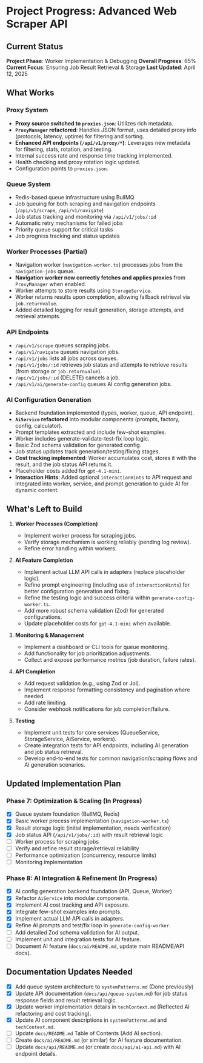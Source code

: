 # Project Progress: Advanced Web Scraper API

## Current Status

**Project Phase**: Worker Implementation & Debugging
**Overall Progress**: 65%
**Current Focus**: Ensuring Job Result Retrieval & Storage
**Last Updated**: April 12, 2025

## What Works

### Proxy System
- **Proxy source switched to `proxies.json`**: Utilizes rich metadata.
- **`ProxyManager` refactored**: Handles JSON format, uses detailed proxy info (protocols, latency, uptime) for filtering and sorting.
- **Enhanced API endpoints (`/api/v1/proxy/*`)**: Leverages new metadata for filtering, stats, rotation, and testing.
- Internal success rate and response time tracking implemented.
- Health checking and proxy rotation logic updated.
- Configuration points to `proxies.json`.

### Queue System
- Redis-based queue infrastructure using BullMQ
- Job queuing for both scraping and navigation endpoints (`/api/v1/scrape`, `/api/v1/navigate`)
- Job status tracking and monitoring via `/api/v1/jobs/:id`
- Automatic retry mechanisms for failed jobs
- Priority queue support for critical tasks
- Job progress tracking and status updates

### Worker Processes (Partial)
- Navigation worker (`navigation-worker.ts`) processes jobs from the `navigation-jobs` queue.
- **Navigation worker now correctly fetches and applies proxies** from `ProxyManager` when enabled.
- Worker attempts to store results using `StorageService`.
- Worker returns results upon completion, allowing fallback retrieval via `job.returnvalue`.
- Added detailed logging for result generation, storage attempts, and retrieval attempts.

### API Endpoints
- `/api/v1/scrape` queues scraping jobs.
- `/api/v1/navigate` queues navigation jobs.
- `/api/v1/jobs` lists all jobs across queues.
- `/api/v1/jobs/:id` retrieves job status and attempts to retrieve results (from storage or `job.returnvalue`).
- `/api/v1/jobs/:id` (DELETE) cancels a job.
- `/api/v1/ai/generate-config` queues AI config generation jobs.

### AI Configuration Generation
- Backend foundation implemented (types, worker, queue, API endpoint).
- **`AiService` refactored** into modular components (prompts, factory, config, calculator).
- Prompt templates extracted and include few-shot examples.
- Worker includes generate-validate-test-fix loop logic.
- Basic Zod schema validation for generated config.
- Job status updates track generation/testing/fixing stages.
- **Cost tracking implemented**: Worker accumulates cost, stores it with the result, and the job status API returns it.
- Placeholder costs added for `gpt-4.1-mini`.
- **Interaction Hints**: Added optional `interactionHints` to API request and integrated into worker, service, and prompt generation to guide AI for dynamic content.

## What's Left to Build

1. **Worker Processes (Completion)**
   - Implement worker process for scraping jobs.
   - Verify storage mechanism is working reliably (pending log review).
   - Refine error handling within workers.

2. **AI Feature Completion**
   - Implement actual LLM API calls in adapters (replace placeholder logic).
   - Refine prompt engineering (including use of `interactionHints`) for better configuration generation and fixing.
   - Refine the testing logic and success criteria within `generate-config-worker.ts`.
   - Add more robust schema validation (Zod) for generated configurations.
   - Update placeholder costs for `gpt-4.1-mini` when available.

3. **Monitoring & Management**
   - Implement a dashboard or CLI tools for queue monitoring.
   - Add functionality for job prioritization adjustments.
   - Collect and expose performance metrics (job duration, failure rates).

3. **API Completion**
   - Add request validation (e.g., using Zod or Joi).
   - Implement response formatting consistency and pagination where needed.
   - Add rate limiting.
   - Consider webhook notifications for job completion/failure.

4. **Testing**
   - Implement unit tests for core services (QueueService, StorageService, AiService, workers).
   - Create integration tests for API endpoints, including AI generation and job status retrieval.
   - Develop end-to-end tests for common navigation/scraping flows and AI generation scenarios.

## Updated Implementation Plan

### Phase 7: Optimization & Scaling (In Progress)
- [x] Queue system foundation (BullMQ, Redis)
- [x] Basic worker process implementation (`navigation-worker.ts`)
- [x] Result storage logic (initial implementation, needs verification)
- [x] Job status API (`/api/v1/jobs/:id`) with result retrieval logic
- [ ] Worker process for scraping jobs
- [ ] Verify and refine result storage/retrieval reliability
- [ ] Performance optimization (concurrency, resource limits)
- [ ] Monitoring implementation

### Phase 8: AI Integration & Refinement (In Progress)
- [x] AI config generation backend foundation (API, Queue, Worker)
- [x] Refactor `AiService` into modular components.
- [x] Implement AI cost tracking and API exposure.
- [x] Integrate few-shot examples into prompts.
- [x] Implement actual LLM API calls in adapters.
- [x] Refine AI prompts and test/fix loop in `generate-config-worker`.
- [ ] Add detailed Zod schema validation for AI output.
- [ ] Implement unit and integration tests for AI feature.
- [ ] Document AI feature (`docs/ai/README.md`, update main README/API docs).

## Documentation Updates Needed
- [x] Add queue system architecture to `systemPatterns.md` (Done previously)
- [x] Update API documentation (`docs/api/queue-system.md`) for job status response fields and result retrieval logic.
- [x] Update worker implementation details in `techContext.md` (Reflected AI refactoring and cost tracking).
- [x] Update AI component descriptions in `systemPatterns.md` and `techContext.md`.
- [ ] Update `docs/README.md` Table of Contents (Add AI section).
- [ ] Create `docs/ai/README.md` (or similar) for AI feature documentation.
- [ ] Update `docs/api/README.md` (or create `docs/api/ai-api.md`) with AI endpoint details.
